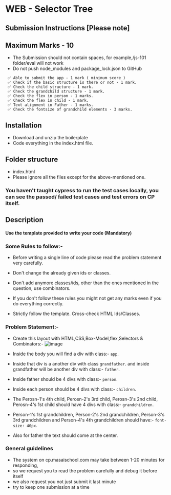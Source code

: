 # WEB - Selector Tree

## Submission Instructions [Please note]

## Maximum Marks - 10

- The Submission should not contain spaces, for example,/js-101 folder/eval will not work
- Do not push node_modules and package_lock.json to GitHub

```
 ✅ Able to submit the app - 1 mark ( minimum score )
 ✅ Check if the basic structure is there or not - 1 mark.
 ✅ Check the child structure - 1 mark.
 ✅ Check the grandchild structure - 1 mark.
 ✅ Check the flex in person - 1 marks.
 ✅ Check the flex in child - 1 mark.
 ✅ Text alignment in Father - 1 marks.
 ✅ Check the fontsize of grandchild elements - 3 marks.
```

## Installation

- Download and unzip the boilerplate
- Code everything in the index.html file.

## Folder structure

- index.html
- Please ignore all the files except for the above-mentioned one.

### You haven't taught cypress to run the test cases locally, you can see the passed/ failed test cases and test errors on CP itself.

## Description

#### Use the template provided to write your code (Mandatory)

### Some Rules to follow:-

- Before writing a single line of code please read the problem statement very carefully.

- Don't change the already given ids or classes.

- Don't add anymore classes/ids, other than the ones mentioned in the question, use combinators.

- If you don't follow these rules you might not get any marks even if you do everything correctly.

- Strictly follow the template. Cross-check HTML Ids/Classes.

### Problem Statement:-

- Create this layout with HTML,CSS,Box-Model,flex,Selectors & Combinators:-
  ![image](https://masai-course.s3.ap-south-1.amazonaws.com/editor/uploads/2023-02-27/screencapture-127-0-0-1-5500-2023-02-27-10_45_34_283582.png)

- Inside the body you will find a div with class:- `app`.

- Inside that div is a another div with class `grandfather`. and inside grandfather will be another div with class:- `father`.

- Inside father should be 4 divs with class:- `person`.

- Inside each person should be 4 divs with class:- `children`.

- The Perosn-1's 4th child, Perosn-2's 3rd child, Perosn-3's 2nd child, Perosn-4's 1st child should have 4 divs with class:- `grandchildren`.

- Person-1's 1st grandchildren, Person-2's 2nd grandchildren, Person-3's 3rd grandchildren and Person-4's 4th grandchildren should have:- `font-size: 40px`.

- Also for father the text should come at the center.

### General guidelines

- The system on cp.masaischool.com may take between 1-20 minutes for responding,
- so we request you to read the problem carefully and debug it before itself
- we also request you not just submit it last minute
- try to keep one submission at a time

